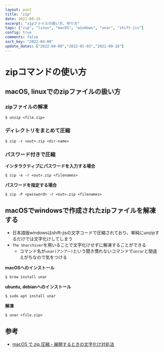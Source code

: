 ```yaml
---
layout: post
title: "zip"
date: 2021-09-16
excerpt: "zipファイルの扱い方、作り方"
tags: ["zip", "linux", "macOS", "windows", "unar", "shift-jis"]
config: true
comments: false
sort_key: "2022-04-08"
update_dates: ["2022-04-08","2022-01-03","2021-09-16"]
---
```


# zipコマンドの使い方

## macOS, linuxでのzipファイルの扱い方

### zipファイルの解凍

```console
$ unzip <file.zip>
```

### ディレクトリをまとめて圧縮

```console
$ zip -r <out>.zip <dir-name>
```

### パスワード付きで圧縮

**インタラクティブにパスワードを入力する場合**  
```console
$ zip -e -r <out>.zip <filenames>
```

**パスワードを指定する場合**  
```console
$ zip -P <password> -r <out>.zip <filenames>
```

## macOSでwindowsで作成されたzipファイルを解凍する
 - 日本語版windowsはshift-jisの文字コードで圧縮されており、単純にunzipするだけでは文字化けしてしまう
 - `The Unarchiver`を用いることで文字化けせずに解凍することができる
   - コマンド名が`unar(アンアー)`という聞き慣れないコマンドで`unrar`と間違えがちなので気をつける

**macOSへのインストール**  
```console
$ brew install unar
```

**ubuntu, debianへのインストール**  
```console
$ sudo apt install unar
```

**解凍**  
```console
$ unar <file.zip>
```

## 参考
 - [macOS で zip 圧縮・展開するときの文字化け対処法](https://sekika.github.io/2016/03/25/MacZip/)
